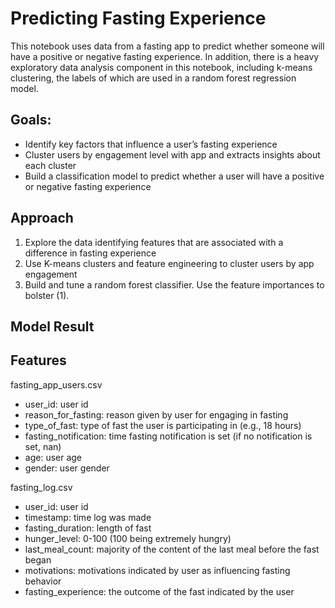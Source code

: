 # Predicting Fasting Experience
This notebook uses data from a fasting app to predict whether someone will have a positive or negative fasting experience. In addition, there is a heavy exploratory data analysis component in this notebook, including k-means clustering, the labels of which are used in a random forest regression model.

## Goals:
- Identify key factors that influence a user’s fasting experience
- Cluster users by engagement level with app and extracts insights about each cluster
- Build a classification model to predict whether a user will have a positive or negative fasting experience

## Approach
1. Explore the data identifying features that are associated with a difference in fasting experience
2. Use K-means clusters and feature engineering to cluster users by app engagement
3. Build and tune a random forest classifier. Use the feature importances to bolster (1).

## Model Result



## Features
fasting_app_users.csv
- user_id: user id
- reason_for_fasting: reason given by user for engaging in fasting
- type_of_fast: type of fast the user is participating in (e.g., 18 hours)
- fasting_notification: time fasting notification is set (if no notification is set, nan)
- age: user age
- gender: user gender


fasting_log.csv
- user_id: user id
- timestamp: time log was made
- fasting_duration: length of fast
- hunger_level: 0-100 (100 being extremely hungry)
- last_meal_count: majority of the content of the last meal before the fast began
- motivations: motivations indicated by user as influencing fasting behavior
- fasting_experience: the outcome of the fast indicated by the user
